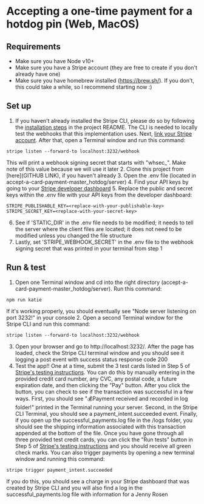 # Accepting a one-time payment for a hotdog pin (Web, MacOS)

## Requirements
* Make sure you have Node v10+
* Make sure you have a Stripe account (they are free to create if you don't already have one)
* Make sure you have homebrew installed (https://brew.sh/). If you don't, this could take a while, so I recommend starting now :) 


## Set up
1. If you haven't already installed the Stripe CLI, please do so by following the [installation steps](https://github.com/stripe/stripe-cli#installation) in the project README. The CLI is needed to locally test the webhooks that this implementation uses. Next, [link your Stripe account](https://stripe.com/docs/stripe-cli#link-account). After that, open a Terminal window and run this command:
```
stripe listen --forward-to localhost:3232/webhook
```
This will print a webhook signing secret that starts with "whsec_". Make note of this value because we will use it later
2. Clone this project from [here](GITHUB LINK), if you haven't already
3. Open the .env file (located in accept-a-card-payment-master_hotdog/server)
4. Find your API keys by going to your [Stripe developer dashboard](https://stripe.com/docs/development#api-keys)
5. Replace the public and secret keys within the .env file with your API keys from the developer dashboard:
```
STRIPE_PUBLISHABLE_KEY=<replace-with-your-publishable-key>
STRIPE_SECRET_KEY=<replace-with-your-secret-key>
```
6. See if 'STATIC_DIR' in the .env file needs to be modified; it needs to tell the server where the client files are located; it does not need to be modified unless you changed the file structure
7. Lastly, set 'STRIPE_WEBHOOK_SECRET' in the .env file to the webhook signing secret that was printed in your terminal from step 1


## Run & test
1. Open one Terminal window and cd into the right directory (accept-a-card-payment-master_hotdog/server). Run this command:
```
npm run katie
```
If it's working properly, you should eventually see "Node server listening on port 3232!" in your console
2. Open a second Terminal window for the Stripe CLI and run this command:
```
stripe listen --forward-to localhost:3232/webhook
```
3. Open your browser and go to http://localhost:3232/. After the page has loaded, check the Stripe CLI terminal window and you should see it logging a post event with success status response code 200
4. Test the app!! One at a time, submit the 3 test cards listed in Step 5 of [Stripe's testing instructions](https://stripe.com/docs/payments/accept-a-payment#web). You can do this by manually  entering in the provided credit card number, any CVC, any postal code, a future expiration date, and then clicking the "Pay" button. After you click the button, you can check to see if the transaction was successful in a few ways. First, you should see "💰Payment received and recorded in log folder!" printed in the Terminal running your server. Second, in the Stripe CLI Terminal, you should see a payment_intent.succeeded event. Finally, if you open up the successful_payments.log file in the /logs folder, you should see the shipping information associated with this transaction appended at the bottom of the file. Once you have gone through all three provided test credit cards, you can click the "Run tests" button in Step 5 of [Stripe's testing instructions](https://stripe.com/docs/payments/accept-a-payment#web) and you should receive all green check marks. You can also trigger payments by opening a new terminal window and running this command:
```
stripe trigger payment_intent.succeeded
```
If you do this, you should see a charge in your Stripe dashboard that was created by Stripe CLI and you will also find a log in the successful_payments.log file with information for a Jenny Rosen